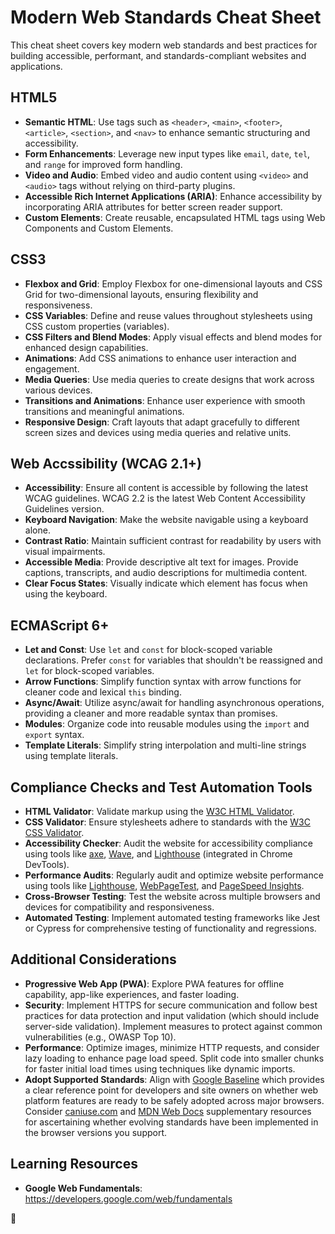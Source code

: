 # Modern Web Standards Cheat Sheet

This cheat sheet covers key modern web standards and best practices for building accessible, performant, and standards-compliant websites and applications.

## HTML5

- **Semantic HTML**: Use tags such as `<header>`, `<main>`, `<footer>`, `<article>`, `<section>`, and `<nav>` to enhance semantic structuring and accessibility.
- **Form Enhancements**: Leverage new input types like `email`, `date`, `tel`, and `range` for improved form handling.
- **Video and Audio**: Embed video and audio content using `<video>` and `<audio>` tags without relying on third-party plugins.
- **Accessible Rich Internet Applications (ARIA)**: Enhance accessibility by incorporating ARIA attributes for better screen reader support.
- **Custom Elements**: Create reusable, encapsulated HTML tags using Web Components and Custom Elements.

## CSS3

- **Flexbox and Grid**: Employ Flexbox for one-dimensional layouts and CSS Grid for two-dimensional layouts, ensuring flexibility and responsiveness.
- **CSS Variables**: Define and reuse values throughout stylesheets using CSS custom properties (variables).
- **CSS Filters and Blend Modes**: Apply visual effects and blend modes for enhanced design capabilities.
- **Animations**: Add CSS animations to enhance user interaction and engagement.
- **Media Queries**: Use media queries to create designs that work across various devices.
- **Transitions and Animations**: Enhance user experience with smooth transitions and meaningful animations.
- **Responsive Design**: Craft layouts that adapt gracefully to different screen sizes and devices using media queries and relative units.

## Web Accssibility (WCAG 2.1+)

- **Accessibility**: Ensure all content is accessible by following the latest WCAG guidelines. WCAG 2.2 is the latest Web Content Accessibility Guidelines version.
- **Keyboard Navigation**: Make the website navigable using a keyboard alone.
- **Contrast Ratio**: Maintain sufficient contrast for readability by users with visual impairments.
- **Accessible Media**: Provide descriptive alt text for images. Provide captions, transcripts, and audio descriptions for multimedia content.
- **Clear Focus States**: Visually indicate which element has focus when using the keyboard.

## ECMAScript 6+

- **Let and Const**: Use `let` and `const` for block-scoped variable declarations. Prefer `const` for variables that shouldn't be reassigned and `let` for block-scoped variables.
- **Arrow Functions**: Simplify function syntax with arrow functions for cleaner code and lexical `this` binding.
- **Async/Await**: Utilize async/await for handling asynchronous operations, providing a cleaner and more readable syntax than promises.
- **Modules**: Organize code into reusable modules using the `import` and `export` syntax.
- **Template Literals**: Simplify string interpolation and multi-line strings using template literals.

## Compliance Checks and Test Automation Tools

- **HTML Validator**: Validate markup using the [W3C HTML Validator](https://validator.w3.org/).
- **CSS Validator**: Ensure stylesheets adhere to standards with the [W3C CSS Validator](https://jigsaw.w3.org/css-validator/).
- **Accessibility Checker**: Audit the website for accessibility compliance using tools like [axe](https://www.deque.com/axe/), [Wave](https://wave.webaim.org/), and [Lighthouse](https://developers.google.com/web/tools/lighthouse) (integrated in Chrome DevTools).
- **Performance Audits**: Regularly audit and optimize website performance using tools like [Lighthouse](https://developers.google.com/web/tools/lighthouse), [WebPageTest](https://www.webpagetest.org/), and [PageSpeed Insights](https://developers.google.com/speed/pagespeed/insights/).
- **Cross-Browser Testing**: Test the website across multiple browsers and devices for compatibility and responsiveness.
- **Automated Testing**: Implement automated testing frameworks like Jest or Cypress for comprehensive testing of functionality and regressions.

## Additional Considerations

- **Progressive Web App (PWA)**: Explore PWA features for offline capability, app-like experiences, and faster loading.
- **Security**: Implement HTTPS for secure communication and follow best practices for data protection and input validation (which should include server-side validation). Implement measures to protect against common vulnerabilities (e.g., OWASP Top 10).
- **Performance**: Optimize images, minimize HTTP requests, and consider lazy loading to enhance page load speed. Split code into smaller chunks for faster initial load times using techniques like dynamic imports.
- **Adopt Supported Standards**: Align with [Google Baseline](https://developers.google.com/web/updates/2019/08/baseline) which provides a clear reference point for developers and site owners on whether web platform features are ready to be safely adopted across major browsers. Consider [caniuse.com](https://caniuse.com/) and [MDN Web Docs](https://developer.mozilla.org/) supplementary resources for ascertaining whether evolving standards have been implemented in the browser versions you support.

## Learning Resources

- **Google Web Fundamentals**: https://developers.google.com/web/fundamentals

🚀
